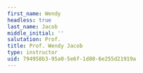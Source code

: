```yaml
---
first_name: Wendy
headless: true
last_name: Jacob
middle_initial: ''
salutation: Prof.
title: Prof. Wendy Jacob
type: instructor
uid: 794958b3-95a0-5e6f-1d80-6e255d21919a
---
```

